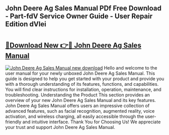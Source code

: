 ## John Deere Ag Sales Manual PDf Free Download - Part-fdV Service Owner Guide - User Repair Edition dVlei

# <h2><a href="http://bc9100.oget.top/?id=John+Deere+Ag+Sales+Manual">🔗Download New 👉🔴 John Deere Ag Sales Manual</a></h2>

[![John Deere Ag Sales Manual new download](https://i.imgur.com/5g1atiW.png)](http://bc9100.oget.top/?id=John+Deere+Ag+Sales+Manual)
Hello and welcome to the user manual for your newly unboxed John Deere Ag Sales Manual. This guide is designed to help you get started with your product and provide you with a thorough understanding of its features, functions, and capabilities. You will find clear instructions for installation, operation, maintenance, and troubleshooting. Understanding the Product This section provides an overview of your new John Deere Ag Sales Manual and its key features. John Deere Ag Sales Manual offers users an impressive collection of advanced features, such as facial recognition, augmented reality, voice activation, and wireless charging, all easily accessible through the user-friendly and intuitive interface. Thank You for Choosing Us! We appreciate your trust and support John Deere Ag Sales Manual.
